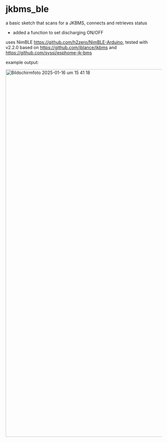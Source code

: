 # jkbms_ble
a basic sketch that scans for a JKBMS, connects and retrieves status
- added a function to set discharging ON/OFF

uses NimBLE https://github.com/h2zero/NimBLE-Arduino, tested with v2.2.0
based on https://github.com/jblance/jkbms and https://github.com/syssi/esphome-jk-bms

example output:

<img width="1184" alt="Bildschirmfoto 2025-01-16 um 15 41 18" src="https://github.com/user-attachments/assets/ceaff17c-1c90-4acc-ad98-7c2b7d1cf964" />
